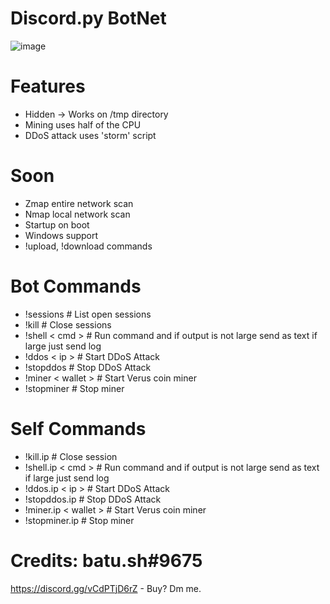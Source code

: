 # Discord.py BotNet
![image](https://user-images.githubusercontent.com/104208624/200583461-146005fc-d2aa-4baf-9a71-babebc985633.png)

# Features
* Hidden -> Works on /tmp directory
* Mining uses half of the CPU
* DDoS attack uses 'storm' script

# Soon
* Zmap entire network scan
* Nmap local network scan
* Startup on boot
* Windows support
* !upload, !download commands

# Bot Commands
* !sessions               # List open sessions
* !kill                   # Close sessions
* !shell < cmd >          # Run command and if output is not large send as text if large just send log
* !ddos < ip >            # Start DDoS Attack
* !stopddos               # Stop DDoS Attack
* !miner < wallet >       # Start Verus coin miner
* !stopminer              # Stop miner

# Self Commands
* !kill.ip                   # Close session
* !shell.ip < cmd >          # Run command and if output is not large send as text if large just send log
* !ddos.ip < ip >            # Start DDoS Attack
* !stopddos.ip               # Stop DDoS Attack
* !miner.ip < wallet >       # Start Verus coin miner
* !stopminer.ip              # Stop miner

# Credits: batu.sh#9675
https://discord.gg/vCdPTjD6rZ - Buy? Dm me.
